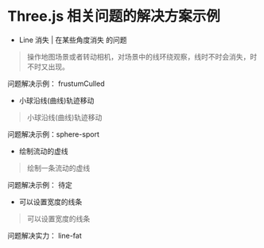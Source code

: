 # Three.js 相关问题的解决方案示例

- Line 消失 | 在某些角度消失 的问题
> 操作地图场景或者转动相机，对场景中的线环绕观察，线时不时会消失，时不时又出现。

问题解决示例： frustumCulled

- 小球沿线(曲线)轨迹移动
> 小球沿线(曲线)轨迹移动

问题解决示例：sphere-sport

- 绘制流动的虚线
> 绘制一条流动的虚线

问题解决示例： 待定

- 可以设置宽度的线条
> 可以设置宽度的线条

问题解决实力： line-fat


